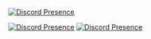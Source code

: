 [![Discord Presence](https://lanyard.cnrad.dev/api/1084311416229601301)](https://discord.com/users/1084311416229601301)

[![Discord Presence](https://lanyard.cnrad.dev/api/822858000808017930)](https://discord.com/users/822858000808017930)
[![Discord Presence](https://lanyard.cnrad.dev/api/822858000808017930)](https://discord.com/users/1101866135139389512)
